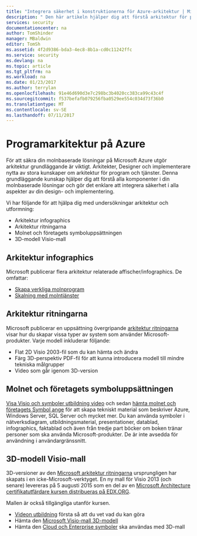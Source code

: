 ```yaml
---
title: "Integrera säkerhet i konstruktionerna för Azure-arkitektur | Microsoft Docs"
description: " Den här artikeln hjälper dig att förstå arkitektur för program och tjänster i Azure för att göra det enklare att integrera säkerhet i designen och implementeringen. "
services: security
documentationcenter: na
author: TomShinder
manager: MBaldwin
editor: TomSh
ms.assetid: 4f2d9386-bda3-4ec8-8b1a-cd0c11242ffc
ms.service: security
ms.devlang: na
ms.topic: article
ms.tgt_pltfrm: na
ms.workload: na
ms.date: 01/23/2017
ms.author: terrylan
ms.openlocfilehash: 91e46d690d3e7c298bc3b4020cc383ca99c43c4f
ms.sourcegitcommit: f537befafb079256fba0529ee554c034d73f36b0
ms.translationtype: MT
ms.contentlocale: sv-SE
ms.lasthandoff: 07/11/2017
---
```

# <a name="application-architecture-on-azure"></a>Programarkitektur på Azure
För att säkra din molnbaserade lösningar på Microsoft Azure utgör arkitektur grundläggande är viktigt. Arkitekter, Designer och implementerare nytta av stora kunskaper om arkitektur för program och tjänster. Denna grundläggande kunskap hjälper dig att förstå alla komponenter i din molnbaserade lösningar och gör det enklare att integrera säkerhet i alla aspekter av din design- och implementering.

Vi har följande för att hjälpa dig med undersökningar arkitektur och utformning:

* Arkitektur infographics
* Arkitektur ritningarna
* Molnet och företagets symboluppsättningen
* 3D-modell Visio-mall

## <a name="architectural-infographics"></a>Arkitektur infographics
Microsoft publicerar flera arkitektur relaterade affischer/infographics. De omfattar:

* [Skapa verkliga molnprogram](https://azure.microsoft.com/documentation/infographics/building-real-world-cloud-apps/)
* [Skalning med molntjänster](https://azure.microsoft.com/documentation/infographics/cloud-services/)

## <a name="architectural-blueprints"></a>Arkitektur ritningarna
Microsoft publicerar en uppsättning övergripande [arkitektur ritningarna](http://aka.ms/azblueprints) visar hur du skapar vissa typer av system som använder Microsoft-produkter.
Varje modell inkluderar följande:

* Flat 2D Visio 2003-fil som du kan hämta och ändra
* Färg 3D-perspektiv PDF-fil för att kunna introducera modell till mindre tekniska målgrupper
* Video som går igenom 3D-version

## <a name="cloud-and-enterprise-symbol-set"></a>Molnet och företagets symboluppsättningen
[Visa Visio och symboler utbildning video](http://aka.ms/CnESymbolsVideo) och sedan [hämta molnet och företagets Symbol ange](http://aka.ms/CnESymbols) för att skapa tekniskt material som beskriver Azure, Windows Server, SQL Server och mycket mer. Du kan använda symboler i nätverksdiagram, utbildningsmaterial, presentationer, datablad, infographics, faktablad och även från tredje part böcker om boken tränar personer som ska använda Microsoft-produkter. De är inte avsedda för användning i användargränssnitt.

## <a name="3d-blueprint-visio-template"></a>3D-modell Visio-mall
3D-versioner av den [Microsoft arkitektur ritningarna](http://aka.ms/azblueprints) ursprungligen har skapats i en icke-Microsoft-verktyget. En ny mall för Visio 2013 (och senare) levereras på 5 augusti 2015 som en del av en [Microsoft Architecture certifikatutfärdare kursen distribueras på EDX.ORG](https://docs.microsoft.com/azure/architecture/#microsoft-architecture-certification-course).

Mallen är också tillgängliga utanför kursen.

* [Videon utbildning](http://aka.ms/3dBlueprintTemplateVideo) första så att du vet vad du kan göra
* Hämta den [Microsoft Visio-mall 3D-modell](http://aka.ms/3DBlueprintTemplate)
* Hämta den [Cloud och Enterprise symboler](https://docs.microsoft.com/azure/architecture/#drawing-symbol-and-icon-sets) ska användas med 3D-mall
